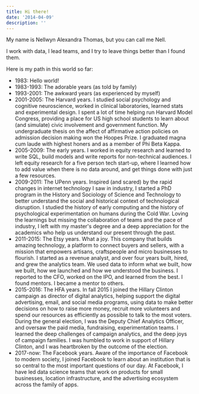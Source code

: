 ```yaml
---
title: Hi there!
date: '2014-04-09'
description: ''
---
```

My name is Nellwyn Alexandra Thomas, but you can call me Nell. 

I work with data, I lead teams, and I try to leave things better than I found them.

Here is my path in this world so far:  

* 1983: Hello world!
* 1983-1993: The adorable years (as told by family)
* 1993-2001: The awkward years (as experienced by myself)
* 2001-2005: The Harvard years. I studied social psychology and cognitive neuroscience, worked in clinical laboratories, learned stats and experimental design. I spent a lot of time helping run Harvard Model Congress, providing a place for US high school students to learn about (and simulate) civic involvement and government function. My undergraduate thesis on the affect of affirmative action policies on admission decision making won the Hoopes Prize. I graduated magna cum laude with highest honers and as a member of Phi Beta Kappa. 
* 2005-2009: The early years. I worked in equity research and learned to write SQL, build models and write reports for non-technical audiences. I left equity research for a five person tech start-up, where I learned how to add value when there is no data around, and get things done with just a few resources. 
* 2009-2011: The UPenn years. Inspired (and scared) by the rapid changes in internet technology I saw in industry, I started a PhD program in the History and Sociology of Science and Technology to better understand the social and historical context of technological disruption. I studied the history of early computing and the history of psychological experimentation on humans during the Cold War. Loving the learnings but missing the collaboration of teams and the pace of industry, I left with my master's degree and a deep appreciation for the academics who help us understand our present through the past.
* 2011-2015: The Etsy years. What a joy. This company that builds amazing technology, a platform to connect buyers and sellers, with a mission that empowers artisans, craftspeople and micro businesses to flourish. I started as a revenue analyst, and over four years built, hired, and grew the analytics team. We used data to inform what we built, how we built, how we launched and how we understood the business. I reported to the CFO, worked on the IPO, and learned from the best. I found mentors. I became a mentor to others.
* 2015-2016: The HFA years. In fall 2015 I joined the Hillary Clinton campaign as director of digital analytics, helping support the digital advertising, email, and social media programs, using data to make better decisions on how to raise more money, recruit more volunteers and spend our resources as efficiently as possible to talk to the most voters. During the general election, I was the Deputy Chief Analytics Officer, and oversaw the paid media, fundraising, experimentation teams. I learned the deep challenges of campaign analytics, and the deep joys of campaign families. I was humbled to work in support of Hillary Clinton, and I was heartbroken by the outcome of the election. 
* 2017-now: The Facebook years. Aware of the importance of Facebook to modern society, I joined Facebook to learn about an institution that is so central to the most important questions of our day. At Facebook, I have led data science teams that work on products for small businesses, location infrastructure, and the advertising ecosystem across the family of apps.
